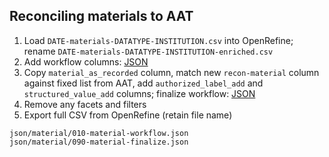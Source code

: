 ## Reconciling materials to AAT

1. Load `DATE-materials-DATATYPE-INSTITUTION.csv` into OpenRefine; rename `DATE-materials-DATATYPE-INSTITUTION-enriched.csv`
2. Add workflow columns: [JSON][material_workflow]
3. Copy `material_as_recorded` column, match new `recon-material` column against fixed list from AAT, add `authorized_label_add` and `structured_value_add` columns; finalize workflow: [JSON][material_finalize]
4. Remove any facets and filters
5. Export full CSV from OpenRefine (retain file name)

[material_workflow]:  /json/material/010-material-workflow.json
[material_finalize]:  /json/material/090-material-finalize.json

```
json/material/010-material-workflow.json
json/material/090-material-finalize.json
```
